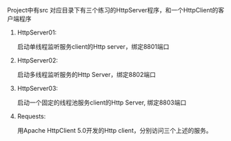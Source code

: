 Project中有src 对应目录下有三个练习的HttpServer程序，和一个HttpClient的客户端程序

1. HttpServer01: 

   启动单线程监听服务client的Http server，绑定8801端口

2. HttpServer02:

   启动多线程监听服务的Http Server，绑定8802端口

3. HttpServer03:

    启动一个固定的线程池服务client的Http Server, 绑定8803端口

4. Requests: 

   用Apache HttpClient 5.0开发的Http client，分别访问三个上述的服务。

   

   

   


